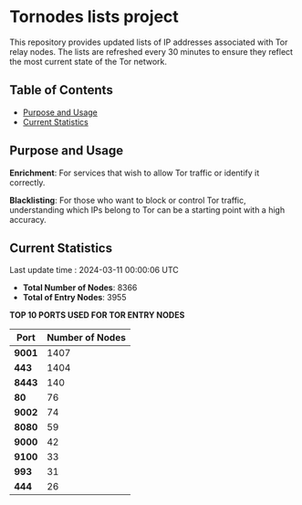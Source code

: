 # Tornodes lists project

This repository provides updated lists of IP addresses associated with Tor relay nodes. The lists are refreshed every 30 minutes to ensure they reflect the most current state of the Tor network.

## Table of Contents

- [Purpose and Usage](#purpose-and-usage)
- [Current Statistics](#current-statistics)


## Purpose and Usage

**Enrichment**: For services that wish to allow Tor traffic or identify it correctly.

**Blacklisting**: For those who want to block or control Tor traffic, understanding which IPs belong to Tor can be a starting point with a high accuracy.

## Current Statistics

Last update time : 2024-03-11 00:00:06 UTC

- **Total Number of Nodes**: 8366
- **Total of Entry Nodes**: 3955

**TOP 10 PORTS USED FOR TOR ENTRY NODES**

| **Port** | **Number of Nodes** |
|------|-----------------|
| **9001**   | 1407  |
| **443**   | 1404  |
| **8443**   | 140  |
| **80**   | 76  |
| **9002**   | 74  |
| **8080**   | 59  |
| **9000**   | 42  |
| **9100**   | 33  |
| **993**   | 31  |
| **444**   | 26  |

